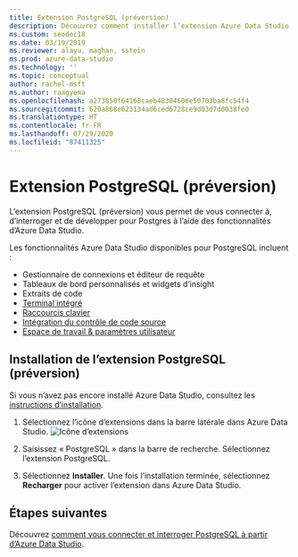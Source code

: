 ```yaml
---
title: Extension PostgreSQL (préversion)
description: Découvrez comment installer l’extension Azure Data Studio PostgreSQL, qui vous permet de vous connecter aux bases de données Postgres, de les interroger et de les développer.
ms.custom: seodec18
ms.date: 03/19/2019
ms.reviewer: alayu, maghan, sstein
ms.prod: azure-data-studio
ms.technology: ''
ms.topic: conceptual
author: rachel-msft
ms.author: raagyema
ms.openlocfilehash: a273850f64168caeb48304606e50703ba8fc54f4
ms.sourcegitcommit: 620a868e623134ad6ced6728ce9d03d7d0038fe0
ms.translationtype: HT
ms.contentlocale: fr-FR
ms.lasthandoff: 07/29/2020
ms.locfileid: "87411325"
---
```

# <a name="postgresql-extension-preview"></a>Extension PostgreSQL (préversion)

L’extension PostgreSQL (préversion) vous permet de vous connecter à, d’interroger et de développer pour Postgres à l’aide des fonctionnalités d’Azure Data Studio. 

Les fonctionnalités Azure Data Studio disponibles pour PostgreSQL incluent :

- Gestionnaire de connexions et éditeur de requête
- Tableaux de bord personnalisés et widgets d’insight
- Extraits de code
- [Terminal intégré](integrated-terminal.md)
- [Raccourcis clavier](keyboard-shortcuts.md)
- [Intégration du contrôle de code source](source-control.md)
- [Espace de travail & paramètres utilisateur](settings.md)


## <a name="install-the-postgresql-extension-preview"></a>Installation de l’extension PostgreSQL (préversion)

Si vous n’avez pas encore installé Azure Data Studio, consultez les [instructions d’installation](download.md).

1. Sélectionnez l’icône d’extensions dans la barre latérale dans Azure Data Studio.
   ![Icône d’extensions](media/extensions/postgresql-extension/extensions-icon.png)

2. Saisissez « PostgreSQL » dans la barre de recherche. Sélectionnez l’extension PostgreSQL.

3. Sélectionnez **Installer**. Une fois l’installation terminée, sélectionnez **Recharger** pour activer l’extension dans Azure Data Studio.


## <a name="next-steps"></a>Étapes suivantes

Découvrez [comment vous connecter et interroger PostgreSQL à partir d’Azure Data Studio](quickstart-postgres.md).

